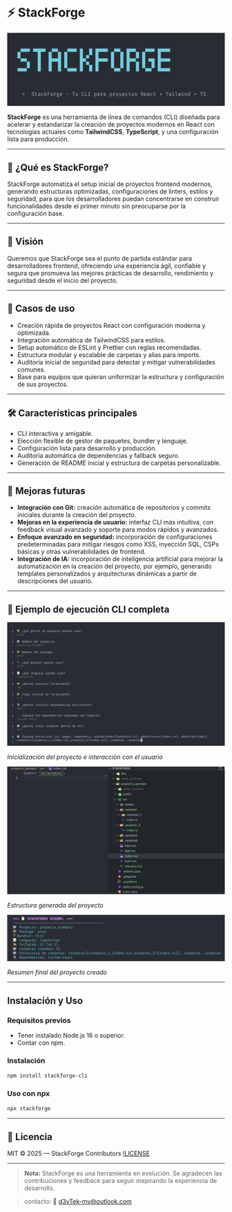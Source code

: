 # ⚡ StackForge

![Logo y bienvenida de StackForge CLI](https://raw.githubusercontent.com/MasliahDev99/StackForge/rc-1.0.0/docs/STACKFORGE_LOGO.png)



**StackForge** es una herramienta de línea de comandos (CLI) diseñada para acelerar y estandarizar la creación de proyectos modernos en React con tecnologías actuales como **TailwindCSS**, **TypeScript**, y una configuración lista para producción.

---

## 🌟 ¿Qué es StackForge?

StackForge automatiza el setup inicial de proyectos frontend modernos, generando estructuras optimizadas, configuraciones de linters, estilos y seguridad, para que los desarrolladores puedan concentrarse en construir funcionalidades desde el primer minuto sin preocuparse por la configuración base.

---

## 🎯 Visión

Queremos que StackForge sea el punto de partida estándar para desarrolladores frontend, ofreciendo una experiencia ágil, confiable y segura que promueva las mejores prácticas de desarrollo, rendimiento y seguridad desde el inicio del proyecto.

---

## 🚀 Casos de uso

- Creación rápida de proyectos React con configuración moderna y optimizada.
- Integración automática de TailwindCSS para estilos.
- Setup automático de ESLint y Prettier con reglas recomendadas.
- Estructura modular y escalable de carpetas y alias para imports.
- Auditoría inicial de seguridad para detectar y mitigar vulnerabilidades comunes.
- Base para equipos que quieran uniformizar la estructura y configuración de sus proyectos.

---

## 🛠️ Características principales

- CLI interactiva y amigable.
- Elección flexible de gestor de paquetes, bundler y lenguaje.
- Configuración lista para desarrollo y producción.
- Auditoría automática de dependencias y fallback seguro.
- Generación de README inicial y estructura de carpetas personalizable.

---

## 🔮 Mejoras futuras

- **Integración con Git:** creación automática de repositorios y commits iniciales durante la creación del proyecto.
- **Mejoras en la experiencia de usuario:** interfaz CLI más intuitiva, con feedback visual avanzado y soporte para modos rápidos y avanzados.
- **Enfoque avanzado en seguridad:** incorporación de configuraciones predeterminadas para mitigar riesgos como XSS, inyección SQL, CSPs básicas y otras vulnerabilidades de frontend.
- **Integración de IA:** incorporación de inteligencia artificial para mejorar la automatización en la creación del proyecto, por ejemplo, generando templates personalizados y arquitecturas dinámicas a partir de descripciones del usuario.

---


## 📸 Ejemplo de ejecución CLI completa



![Inicialización del proyecto e interacción con el usuario](https://raw.githubusercontent.com/MasliahDev99/StackForge/rc-1.0.0/docs/StackForge_init.png)

*Inicialización del proyecto e interacción con el usuario*

![Estructura generada del proyecto](https://raw.githubusercontent.com/MasliahDev99/StackForge/rc-1.0.0/docs/StackForge_proyecto.png)

*Estructura generada del proyecto*

![Resumen final del proyecto creado](https://raw.githubusercontent.com/MasliahDev99/StackForge/rc-1.0.0/docs/StackForge_resume.png)

*Resumen final del proyecto creado*

---
## Instalación y Uso

### Requisitos previos
- Tener instalado Node.js 16 o superior.
- Contar con npm.

### Instalación 
```bash
npm install stackforge-cli
```

### Uso con npx 
```bash
npx stackforge
```



---
## 📄 Licencia

MIT © 2025 — StackForge Contributors [!LICENSE](./LICENSE)

---

> **Nota:** StackForge es una herramienta en evolución. Se agradecen las contribuciones y feedback para seguir mejorando la experiencia de desarrollo.

> contacto: 📩 d3vTek-mv@outlook.com

